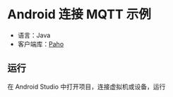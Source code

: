 # Android 连接 MQTT 示例

 - 语言：Java
 - 客户端库：[Paho](https://github.com/eclipse/paho.mqtt.android)
 
 ## 运行
 在 Android Studio 中打开项目，连接虚拟机或设备，运行